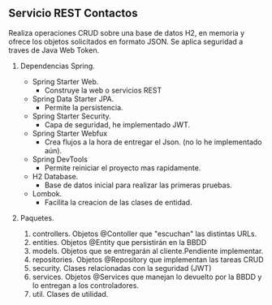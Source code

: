 ## Servicio REST Contactos

Realiza operaciones CRUD sobre una base de datos H2, en memoria y ofrece los objetos
solicitados en formato JSON. Se aplica seguridad a traves de Java Web Token.

1. Dependencias Spring.

    * Spring Starter Web.
        * Construye la web o servicios REST
    * Spring Data Starter JPA.
        * Permite la persistencia.
    * Spring Starter Security.
        * Capa de seguridad, he implementado JWT.
    * Spring Starter Webfux
        * Crea flujos a la hora de entregar el Json. (no lo he implementado aún).
    * Spring DevTools
        * Permite reiniciar el proyecto mas rapidamente.
    * H2 Database.
        * Base de datos inicial para realizar las primeras pruebas.
    * Lombok.
        * Facilita la creacion de las clases de entidad.


2. Paquetes.
   1. controllers. Objetos @Contoller que "escuchan" las distintas URLs.   
   2. entities. Objetos @Entity que persistirán en la BBDD
   3. models. Objetos que se entregarán al cliente.Pendiente implementar.
   4. repositories. Objetos @Repository que implementan las tareas CRUD
   5. security. Clases relacionadas con la seguridad (JWT)
   6. services. Objetos @Services que manejan lo devuelto por la BBDD y lo entregan a los controladores.
   7. util. Clases de utilidad.
